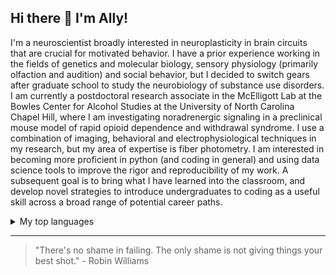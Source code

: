 ## Hi there 👋 I'm Ally!

I'm a neuroscientist broadly interested in neuroplasticity in brain circuits that are crucial for motivated behavior. I have a prior experience working in the fields of genetics and molecular biology, sensory physiology (primarily olfaction and audition) and social behavior, but I decided to switch gears after graduate school to study the neurobiology of substance use disorders. I am currently a postdoctoral research associate in the McElligott Lab at the Bowles Center for Alcohol Studies at the University of North Carolina Chapel Hill, where I am investigating noradrenergic signaling in a preclinical mouse model of rapid opioid dependence and withdrawal syndrome. I use a combination of imaging, behavioral and electrophysiological techniques in my research, but my area of expertise is fiber photometry. I am interested in becoming more proficient in python (and coding in general) and using data science tools to improve the rigor and reproducibility of my work. A subsequent goal is to bring what I have learned into the classroom, and develop novel strategies to introduce undergraduates to coding as a useful skill across a broad range of potential career paths. 


<details>
<summary>My top languages</summary>
  
  
| Rank | Languages     |
|-----:|---------------|
|     1| MATLAB        |
|     2| Python        |
  
</details>


---
>"There's no shame in failing. The only shame is not giving things your best shot." - Robin Williams
  
<!--
**anowlan/anowlan** is a ✨ _special_ ✨ repository because its `README.md` (this file) appears on your GitHub profile.

Here are some ideas to get you started:

- 🔭 I’m currently working on 
- 🌱 I’m currently learning ...
- 👯 I’m looking to collaborate on ...
- 🤔 I’m looking for help with ...
- 💬 Ask me about ...
- 📫 How to reach me: anowlan@email.unc.edu
- ⚡ Fun fact: ...
-->
